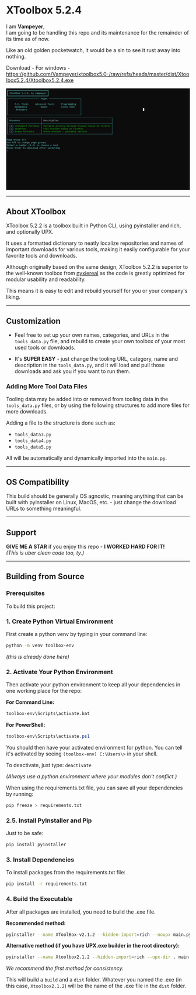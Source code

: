 # XToolbox 5.2.4

I am **Vampeyer**,  
I am going to be handling this repo and its maintenance for the remainder of its time as of now.

Like an old golden pocketwatch, it would be a sin to see it rust away into nothing.

Download - For windows - 
https://github.com/Vampeyer/xtoolbox5.0-/raw/refs/heads/master/dist/Xtoolbox5.2.4/Xtoolbox5.2.4.exe
 


<img src='https://github.com/Vampeyer/xtoolbox5.0-/blob/master/img/2.png' alt='XToolbox Screenshot'>

---

## About XToolbox

XToolbox 5.2.2 is a toolbox built in Python CLI, using pyinstaller and rich, and optionally UPX.

It uses a formatted dictionary to neatly localize repositories and names of important downloads for various tools, making it easily configurable for your favorite tools and downloads.

Although originally based on the same design, XToolbox 5.2.2 is superior to the well-known toolbox from [nyxiereal](https://github.com/nyxiereal/XToolbox) as the code is greatly optimized for modular usability and readability.

This means it is easy to edit and rebuild yourself for you or your company's liking.

---

## Customization

- Feel free to set up your own names, categories, and URLs in the `tools_data.py` file, and rebuild to create your own toolbox of your most used tools or downloads.

- It's **SUPER EASY** - just change the tooling URL, category, name and description in the `tools_data.py`, and it will load and pull those downloads and ask you if you want to run them.

### Adding More Tool Data Files

Tooling data may be added into or removed from tooling data in the `tools_data.py` files, or by using the following structures to add more files for more downloads.

Adding a file to the structure is done such as:
- `tools_data3.py`
- `tools_data4.py` 
- `tools_data5.py`

All will be automatically and dynamically imported into the `main.py`.

---

## OS Compatibility

This build should be generally OS agnostic, meaning anything that can be built with pyinstaller on Linux, MacOS, etc. - just change the download URLs to something meaningful.

---

## Support

**GIVE ME A STAR** if you enjoy this repo - **I WORKED HARD FOR IT!**  
*(This is uber clean code too, ty.)*

---

## Building from Source

### Prerequisites

To build this project:

### 1. Create Python Virtual Environment
First create a python venv by typing in your command line:
```bash
python -m venv toolbox-env
```
*(this is already done here)*

### 2. Activate Your Python Environment
Then activate your python environment to keep all your dependencies in one working place for the repo:

**For Command Line:**
```bash
toolbox-env\Scripts\activate.bat
```

**For PowerShell:**
```powershell
toolbox-env\Scripts\activate.ps1
```

You should then have your activated environment for python. You can tell it's activated by seeing `(toolbox-env) C:\Users\>` in your shell.

To deactivate, just type: `deactivate`

*(Always use a python environment where your modules don't conflict.)*

When using the requirements.txt file, you can save all your dependencies by running:
```bash
pip freeze > requirements.txt
```

### 2.5. Install PyInstaller and Pip
Just to be safe:
```bash
pip install pyinstaller
```

### 3. Install Dependencies
To install packages from the requirements.txt file:
```bash
pip install -r requirements.txt
```

### 4. Build the Executable

After all packages are installed, you need to build the .exe file.

**Recommended method:**
```bash
pyinstaller --name XToolBox-v2.1.2 --hidden-import=rich --noupx main.py
```

**Alternative method (if you have UPX.exe builder in the root directory):**
```bash
pyinstaller --name Xtoolbox2.1.2 --hidden-import=rich --upx-dir . main.py
```

*We recommend the first method for consistency.*

This will build a `build` and a `dist` folder. Whatever you named the .exe (in this case, `Xtoolbox2.1.2`) will be the name of the .exe file in the `dist` folder.

